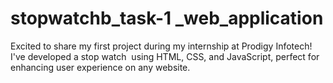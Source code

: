 # stopwatchb_task-1 _web_application
Excited to share my first project during my internship at Prodigy Infotech!   I've developed a stop watch  using HTML, CSS, and JavaScript, perfect for enhancing user experience on any website.
